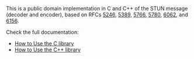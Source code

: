 This is a public domain implementation in C and C++ of the STUN message (decoder and encoder), based on RFCs [5246](http://www.iana.org/go/rfc5246), [5389](http://www.iana.org/go/rfc5389), [5766](http://www.iana.org/go/rfc5766), [5780](http://www.iana.org/go/rfc5780), [6062](http://www.iana.org/go/rfc6062), and [6156](http://www.iana.org/go/rfc6156).

Check the full documentation:

  * [How to Use the C library](https://github.com/guibv/stun-msg/wiki/How-to-use-the-C-library)
  * [How to Use the C++ library](https://github.com/guibv/stun-msg/wiki/How-to-use-the-CPP-library)
